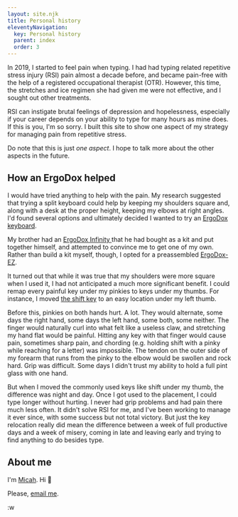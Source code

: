 ```yaml
---
layout: site.njk
title: Personal history
eleventyNavigation:
  key: Personal history
  parent: index
  order: 3
---
```


<p>
  In 2019, I started to feel pain when typing. I had had typing related
  repetitive stress injury (RSI) pain almost a decade before, and became
  pain-free with the help of a registered occupational therapist (OTR).
  However, this time, the stretches and ice regimen she had given me were
  not effective, and I sought out other treatments.
</p>
<p>
  RSI can instigate brutal feelings of depression and hopelessness,
  especially if your career depends on your ability to type for many hours
  as mine does. If this is you, I&apos;m so sorry. I built this site to show
  one aspect of my strategy for managing pain from repetitive stress.
</p>
<p>
  Do note that this is just <em>one aspect</em>. I hope to talk more about
  the other aspects in the future.
</p>

<h2>How an ErgoDox helped</h2>
<p>
  I would have tried anything to help with the pain. My research suggested
  that trying a split keyboard could help by keeping my shoulders square
  and, along with a desk at the proper height, keeping my elbows at right
  angles. I&apos;d found several options and ultimately decided I wanted to
  try an <a href="/ergodox">ErgoDox keyboard</a>.
</p>
<p>
  My brother had an
  <a href="https://input.club/devices/infinity-ergodox/">
    ErgoDox Infinity
  </a>
  that he had bought as a kit and put together himself, and attempted to
  convince me to get one of my own. Rather than build a kit myself, though,
  I opted for a preassembled
  <a href="https://ergodox-ez.com/">ErgoDox-EZ</a>.
</p>
<p>
  It turned out that while it was true that my shoulders were more square
  when I used it, I had not anticipated a much more significant benefit. I
  could remap every painful key under my pinkies to keys under my thumbs.
  For instance, I moved <a href="/KeymapKit/demos/ergodox/?keyId=l-t-1-3">the shift key</a> to an
  easy location under my left thumb.
</p>
<p>
  Before this, pinkies on both hands hurt. A lot. They would alternate, some
  days the right hand, some days the left hand, some both, some neither. The
  finger would naturally curl into what felt like a useless claw, and
  stretching my hand flat would be painful. Hitting any key with that finger
  would cause pain, sometimes sharp pain, and chording (e.g. holding shift
  with a pinky while reaching for a letter) was impossible. The tendon on
  the outer side of my forearm that runs from the pinky to the elbow would
  be swollen and rock hard. Grip was difficult. Some days I didn&apos;t
  trust my ability to hold a full pint glass with one hand.
</p>
<p>
  But when I moved the commonly used keys like shift under my thumb, the
  difference was night and day. Once I got used to the placement, I could
  type longer without hurting. I never had grip problems and had pain there
  much less often. It didn&apos;t solve RSI for me, and I&apos;ve been
  working to manage it ever since, with some success but not total victory.
  But just the key relocation really did mean the difference between a week
  of full productive days and a week of misery, coming in late and leaving
  early and trying to find anything to do besides type.
</p>

<h2>About me</h2>
<p>I&apos;m <a href="https://me.micahrl.com">Micah</a>. Hi 👋</p>
<p>
  Please,
  <a href="https://me.micahrl.com/standing-invitation">email me</a>.
</p>
:w
